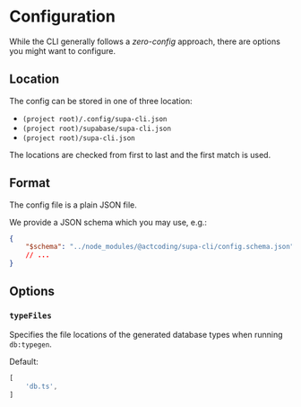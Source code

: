 # Configuration

While the CLI generally follows a *zero-config* approach, there are options you might want to configure.

## Location

The config can be stored in one of three location:

- `(project root)/.config/supa-cli.json`
- `(project root)/supabase/supa-cli.json`
- `(project root)/supa-cli.json`

The locations are checked from first to last and the first match is used.

## Format

The config file is a plain JSON file.

We provide a JSON schema which you may use, e.g.:

```json
{
    "$schema": "../node_modules/@actcoding/supa-cli/config.schema.json",
    // ...
}

```

## Options

### `typeFiles`

Specifies the file locations of the generated database types when running `db:typegen`.

Default:

```js
[
    'db.ts',
]
```
